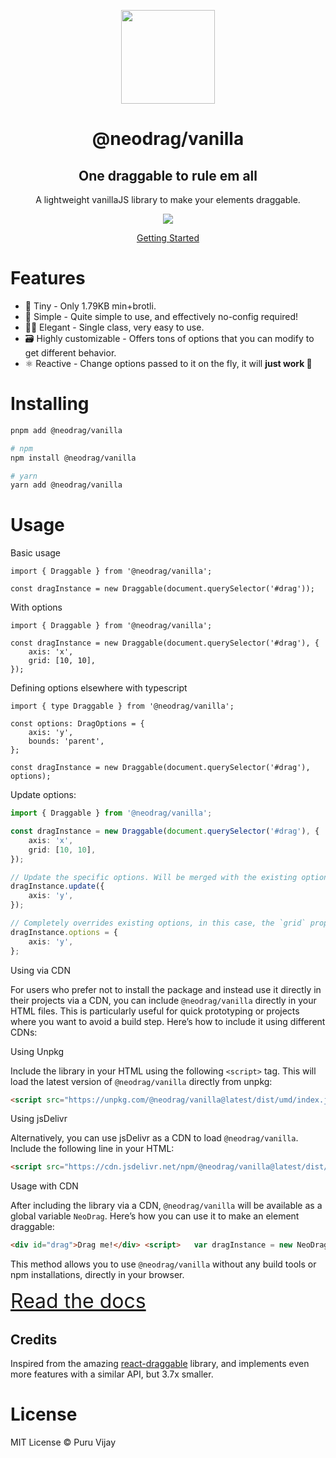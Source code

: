 <p align="center">
<a href="https://www.neodrag.dev"><img src="https://www.neodrag.dev/logo.svg" height="150" /></a>
</p>

<h1 align="center">
@neodrag/vanilla
</h1>

<h2 align="center">
One draggable to rule em all
</h2>

<p align="center">A lightweight vanillaJS library to make your elements draggable.</p>

<p align="center">
  <a href="https://www.npmjs.com/package/@neodrag/vanilla"><img src="https://img.shields.io/npm/v/@neodrag/vanilla?color=fff&label="></a>
<p>

<p align="center"><a href="https://www.neodrag.dev/docs/vanilla">Getting Started</a></p>

# Features

- 🤏 Tiny - Only 1.79KB min+brotli.
- 🐇 Simple - Quite simple to use, and effectively no-config required!
- 🧙‍♀️ Elegant - Single class, very easy to use.
- 🗃️ Highly customizable - Offers tons of options that you can modify to get different behavior.
- ⚛️ Reactive - Change options passed to it on the fly, it will **just work 🙂**

# Installing

```bash
pnpm add @neodrag/vanilla

# npm
npm install @neodrag/vanilla

# yarn
yarn add @neodrag/vanilla
```

# Usage

Basic usage

```tsx
import { Draggable } from '@neodrag/vanilla';

const dragInstance = new Draggable(document.querySelector('#drag'));
```

With options

```tsx
import { Draggable } from '@neodrag/vanilla';

const dragInstance = new Draggable(document.querySelector('#drag'), {
	axis: 'x',
	grid: [10, 10],
});
```

Defining options elsewhere with typescript

```tsx
import { type Draggable } from '@neodrag/vanilla';

const options: DragOptions = {
	axis: 'y',
	bounds: 'parent',
};

const dragInstance = new Draggable(document.querySelector('#drag'), options);
```

Update options:

```ts
import { Draggable } from '@neodrag/vanilla';

const dragInstance = new Draggable(document.querySelector('#drag'), {
	axis: 'x',
	grid: [10, 10],
});

// Update the specific options. Will be merged with the existing options.
dragInstance.update({
	axis: 'y',
});

// Completely overrides existing options, in this case, the `grid` property is removed
dragInstance.options = {
	axis: 'y',
};
```

Using via CDN

For users who prefer not to install the package and instead use it directly in their projects via a CDN, you can include `@neodrag/vanilla` directly in your HTML files. This is particularly useful for quick prototyping or projects where you want to avoid a build step. Here’s how to include it using different CDNs:

Using Unpkg

Include the library in your HTML using the following `<script>` tag. This will load the latest version of `@neodrag/vanilla` directly from unpkg:

```html
<script src="https://unpkg.com/@neodrag/vanilla@latest/dist/umd/index.js"> </script>
```

Using jsDelivr

Alternatively, you can use jsDelivr as a CDN to load `@neodrag/vanilla`. Include the following line in your HTML:

```html
<script src="https://cdn.jsdelivr.net/npm/@neodrag/vanilla@latest/dist/umd/index.js"> </script>
```

Usage with CDN

After including the library via a CDN, `@neodrag/vanilla` will be available as a global variable `NeoDrag`. Here’s how you can use it to make an element draggable:

```html
<div id="drag">Drag me!</div> <script>   var dragInstance = new NeoDrag.Draggable(document.getElementById('drag')); </script>
```

This method allows you to use `@neodrag/vanilla` without any build tools or npm installations, directly in your browser.

<a href="https://www.neodrag.dev/docs/vanilla" style="font-size: 2rem">Read the docs</a>

## Credits

Inspired from the amazing [react-draggable](https://github.com/react-grid-layout/react-draggable) library, and implements even more features with a similar API, but 3.7x smaller.

# License

MIT License &copy; Puru Vijay
